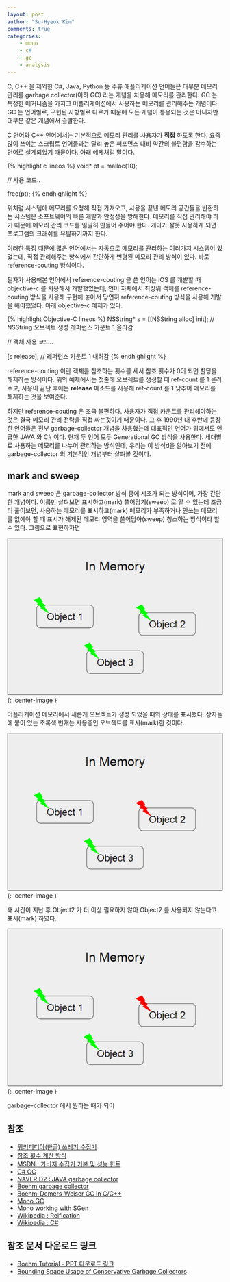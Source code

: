 ```yaml
---
layout: post
author: "Su-Hyeok Kim"
comments: true
categories:
    - mono
    - c#
    - gc
    - analysis
---
```


C, C++ 을 제외한 C#, Java, Python 등 주류 애플리케이션 언어들은 대부분 메모리 관리를 garbage collector(이하 GC) 라는 개념을 차용해 메모리를 관리한다. GC 는 특정한 메커니즘을 가지고 어플리케이션에서 사용하는 메모리를 관리해주는 개념이다. GC 는 언어별로, 구현된 사항별로 다르기 때문에 모든 개념이 통용되는 것은 아니지만 대부분 같은 개념에서 출발한다.

<!-- more -->

C 언어와 C++ 언어에서는 기본적으로 메모리 관리를 사용자가 __직접__ 하도록 한다. 요즘 많이 쓰이는 스크립트 언어들과는 달리 높은 퍼포먼스 대비 약간의 불편함을 감수하는 언어로 설계되었기 때문이다. 아래 예제처럼 말이다.

{% highlight c lineos %}
void* pt = malloc(10);

// 사용 코드..

free(pt);
{% endhighlight %}

위처럼 시스템에 메모리를 요청해 직접 가져오고, 사용을 끝낸 메모리 공간들을 반환하는 시스템은 소프트웨어의 빠른 개발과 안정성을 방해한다. 메모리를 직접 관리해야 하기 때문에 메모리 관리 코드를 일일히 만들어 주어야 한다. 게다가 잘못 사용하게 되면 프로그램의 크래쉬를 유발하기까지 한다.

이러한 특징 때문에 많은 언어에서는 자동으로 메모리를 관리하는 여러가지 시스템이 있었는데, 직접 관리해주는 방식에서 간단하게 변형된 메모리 관리 방식이 있다. 바로 reference-couting 방식이다.

필자가 사용해본 언어에서 reference-couting 을 쓴 언어는 iOS 를 개발할 때 objective-c 를 사용해서 개발했었는데, 언어 자체에서 최상위 객체를 reference-couting 방식을 사용해 구현해 놓아서 당연히 reference-couting 방식을 사용해 개발을 해야했었다. 아래 objective-c 예제가 있다.

{% highlight Objective-C lineos %}
NSString* s = [[NSString alloc] init];  // NSString 오브젝트 생성 레퍼런스 카운트 1 올라감

// 객체 사용 코드..

[s release];                            // 레퍼런스 카운트 1 내려감
{% endhighlight %}

reference-couting 이란 객체를 참조하는 횟수를 세서 참조 횟수가 0이 되면 할당을 해제하는 방식이다. 위의 예제에서는 첫줄에 오브젝트를 생성할 때 ref-count 를 1 올려주고, 사용이 끝난 후에는 __release__ 메소드를 사용해 ref-count 를 1 낮추어 메모리를 해제하는 것을 보여준다.

하지만 reference-couting 은 조금 불편하다. 사용자가 직접 카운트를 관리해야하는 것은 결국 메모리 관리 전략을 직접 짜는것이기 때문이다. 그 후 1990년 대 후반에 등장한 언어들은 전부 garbage-collector 개념을 차용했는데 대표적인 언어가 위에서도 언급한 JAVA 와 C# 이다. 현재 두 언어 모두 Generational GC 방식을 사용한다. 세대별로 사용하는 메모리를 나누어 관리하는 방식인데, 우리는 이 방식d을 알아보기 전에 garbage-collector 의 기본적인 개념부터 살펴볼 것이다.

## mark and sweep

mark and sweep 은 garbage-collector 방식 중에 시초가 되는 방식이며, 가장 간단한 개념이다. 이름만 살펴보면 표시하고(mark) 쓸어담기(sweep) 로 알 수 있는데 조금 더 풀어보면, 사용하는 메모리를 표시하고(mark) 메모리가 부족하거나 안쓰는 메모리를 없에야 할 때 표시가 해제된 메모리 영역을 쓸어담아(sweep) 청소하는 방식이라 할 수 있다. 그림으로 표현하자면

![mark and sweep 0](/images/mark_and_sweep_0.png){: .center-image }

어플리케이션 메모리에서 새롭게 오브젝트가 생성 되었을 때의 상태를 표시했다. 상자들에 붙어 있는 초록색 번개는 사용중인 오브젝트를 표시(mark)한 것이다.

![mark and sweep 1](/images/mark_and_sweep_1.png){: .center-image }

꽤 시간이 지난 후 Object2 가 더 이상 필요하지 않아 Object2 를 사용되지 않는다고 표시(mark) 하였다.

![mark and sweep 2](/images/mark_and_sweep_2.png){: .center-image }

garbage-collector 에서 원하는 때가 되어 

##

<!--
   가비지 컬렉션 개요?

   혼자서 관리하기
   REF-Count 방식
   mark-sweep(-compact) 방식
   Generational 방식

   Mono-Runtime 설명

   Mono Boehm 가비지 컬렉션 작동 원리
   Mono SGen 가비지 컬렉션 작동 원리

   실질적인 가비지 컬렉션 원인
    - ToString(), ToArray() 등의 컨테이너 컨버팅 메소드 : 대안(참조 방식 가져오는게 있음)
    - string + operator : 대안(string.Format, StringBulider)
    - 언박싱,박싱(유니티 코루틴에서 언박싱 발생) : 대안(Generic 사용)

  IDisposable, using keyword
-->

## 참조

- [위키피디아(한글) 쓰레기 수집기](https://ko.wikipedia.org/wiki/%EC%93%B0%EB%A0%88%EA%B8%B0_%EC%88%98%EC%A7%91_%28%EC%BB%B4%ED%93%A8%ED%84%B0_%EA%B3%BC%ED%95%99%29)
- [참조 횟수 계산 방식](https://ko.wikipedia.org/wiki/%EC%B0%B8%EC%A1%B0_%ED%9A%9F%EC%88%98_%EA%B3%84%EC%82%B0_%EB%B0%A9%EC%8B%9D)
- [MSDN : 가비지 수집기 기본 및 성능 힌트](https://msdn.microsoft.com/ko-kr/library/ms973837.aspx)
- [C# GC](http://ronniej.sfuh.tk/c-%EB%A9%94%EB%AA%A8%EB%A6%AC-%EA%B4%80%EB%A6%AC-%EC%A3%BC%EA%B8%B0-%EC%8A%A4%EC%BD%94%ED%94%84-%EA%B0%80%EB%B9%84%EC%A7%80-%EC%BB%AC%EB%A0%89%EC%85%98-lifetime-scope-garbage-collection/)
- [NAVER D2 : JAVA garbage collector](http://d2.naver.com/helloworld/1329)
- [Boehm garbage collector](https://en.wikipedia.org/wiki/Boehm_garbage_collector)
- [Boehm-Demers-Weiser GC in C/C++](https://github.com/ivmai/bdwgc)
- [Mono GC](http://www.mono-project.com/docs/advanced/garbage-collector/sgen/)
- [Mono working with SGen](http://www.mono-project.com/docs/advanced/garbage-collector/sgen/working-with-sgen/)
- [Wikipedia : Reification](https://en.wikipedia.org/wiki/Reification_(computer_science))
- [Wikipedia : C#](https://en.wikipedia.org/wiki/C_Sharp_(programming_language))

## 참조 문서 다운로드 링크

- [Boehm Tutorial - PPT 다운로드 링크](http://www.research.ibm.com/ismm04/slides/boehm-tutorial.ppt)
- [Bounding Space Usage of Conservative Garbage Collectors](https://pdfs.semanticscholar.org/b5de/c18f67406975f98a2e20dfb362d4e0542a91.pdf)
